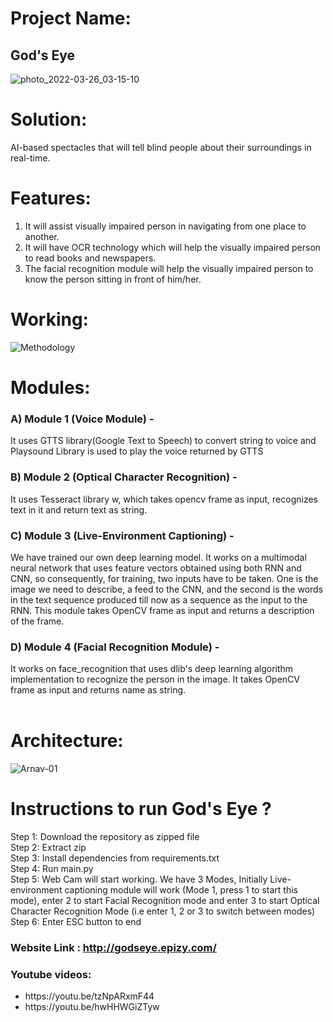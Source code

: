 # Project Name:
## God's Eye

![photo_2022-03-26_03-15-10](https://user-images.githubusercontent.com/73690811/160207334-b364c377-c9cf-4186-84c6-8de8132e0629.jpg)

# Solution:
AI-based spectacles that will tell blind people about their surroundings in real-time.

# Features:
1) It will assist visually impaired person in navigating from one place to another.
2) It will have OCR technology which will help the visually impaired person to read books and newspapers.
3) The facial recognition module will help the visually impaired person to know the person sitting in front of him/her.

# Working:
![Methodology](https://user-images.githubusercontent.com/73690811/160275683-16184713-08c2-4a5c-b63b-46d872144097.png)

# Modules:
### <b>A)</b> Module 1 (Voice Module) - 
It uses GTTS library(Google Text to Speech) to convert string to voice and Playsound Library is used to play the voice returned by GTTS <br> 
### <b>B)</b> Module 2 (Optical Character Recognition) - 
It uses Tesseract library w, which takes opencv frame as input, recognizes text in it and return text as string. <br>
### <b>C)</b> Module 3 (Live-Environment Captioning) - 
We have trained our own deep learning model. It works on a multimodal neural network that uses feature vectors obtained using both RNN and CNN, so consequently, for training, two inputs have to be taken. One is the image we need to describe, a feed to the CNN, and the second is the words in the text sequence produced till now as a sequence as the input to the RNN. This module takes OpenCV frame as input and returns a description of the frame. <br>
### <b>D)</b> Module 4 (Facial Recognition Module) - 
It works on face_recognition that uses dlib's deep learning algorithm implementation to recognize the person in the image. It takes OpenCV frame as input and returns name as string. <br>
<br>
# Architecture:
![Arnav-01](https://user-images.githubusercontent.com/73690811/160275549-182cb6fa-22ff-49da-af27-9cf341b9bb09.jpg)


# Instructions to run God's Eye ?
Step 1: Download the repository as zipped file <br>
Step 2: Extract zip<br>
Step 3: Install dependencies from requirements.txt<br>
Step 4: Run main.py <br>
Step 5: Web Cam will start working. We have 3 Modes, Initially Live-environment captioning module will work (Mode 1, press 1 to start this mode), enter 2 to start Facial Recognition mode and enter 3 to start Optical Character Recognition Mode (i.e enter 1, 2 or 3 to switch between modes)<br>
Step 6: Enter ESC button to end <br>

### Website Link : http://godseye.epizy.com/
### Youtube videos: 
<ul>
  <li>https://youtu.be/tzNpARxmF44</li>
  <li>https://youtu.be/hwHHWGiZTyw</li>
</ul>
    
